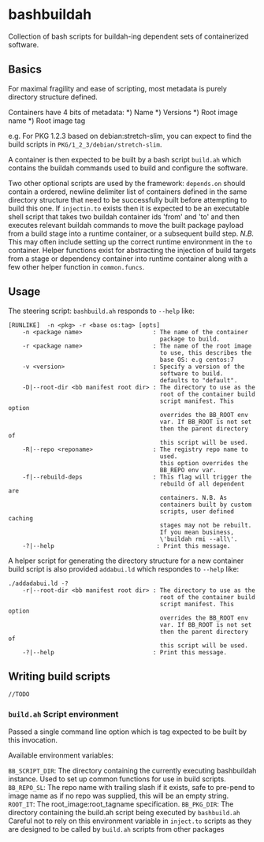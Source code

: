 # bashbuildah
Collection of bash scripts for buildah-ing dependent sets of containerized software.

## Basics

For maximal fragility and ease of scripting, most metadata is purely 
directory structure defined.

Containers have 4 bits of metadata:
*) Name
*) Versions
*) Root image name
*) Root image tag

e.g. For PKG 1.2.3 based on debian:stretch-slim, you can expect to
find the build scripts in `PKG/1_2_3/debian/stretch-slim`.

A container is then expected to be built by a bash script `build.ah`
which contains the buildah commands used to build and configure the software.

Two other optional scripts are used by the framework: `depends.on`
should contain a ordered, newline delimiter list of containers defined
in the same directory structure that need to be successfully built
before attempting to build this one. If `injectin.to` exists then it
is expected to be an executable shell script that takes two buildah
container ids 'from' and 'to' and then executes relevant buildah
commands to move the built package payload from a build stage into a
runtime container, or a subsequent build step. *N.B.* This may often
include setting up the correct runtime environment in the `to` 
container. Helper functions exist for abstracting the injection of build 
targets from a stage or dependency container into runtime container along
with a few other helper function in `common.funcs`.

## Usage

The steering script: `bashbuild.ah` responds to `--help` like:

```
[RUNLIKE]  -n <pkg> -r <base os:tag> [opts]
	-n <package name>                    : The name of the container 
	                                       package to build.
	-r <package name>                    : The name of the root image 
	                                       to use, this describes the 
	                                       base OS: e.g centos:7
	-v <version>                         : Specify a version of the 
	                                       software to build.
	                                       defaults to "default".
	-D|--root-dir <bb manifest root dir> : The directory to use as the
	                                       root of the container build
	                                       script manifest. This option
	                                       overrides the BB_ROOT env
	                                       var. If BB_ROOT is not set
	                                       then the parent directory of 
	                                       this script will be used.
	-R|--repo <reponame>                 : The registry repo name to
	                                       used.
	                                       this option overrides the
	                                       BB_REPO env var.
	-f|--rebuild-deps                    : This flag will trigger the
	                                       rebuild of all dependent are
	                                       containers. N.B. As 
	                                       containers built by custom 
	                                       scripts, user defined caching
	                                       stages may not be rebuilt. 
	                                       If you mean business, 
	                                       \'buildah rmi --all\'.
	-?|--help                             : Print this message.
```

A helper script for generating the directory structure for a new
container build script is also provided `addabui.ld` which respondes
to `--help` like:

```
./addadabui.ld -?
	-r|--root-dir <bb manifest root dir> : The directory to use as the
	                                       root of the container build
	                                       script manifest. This option
	                                       overrides the BB_ROOT env
	                                       var. If BB_ROOT is not set
	                                       then the parent directory of 
	                                       this script will be used.
	-?|--help                            : Print this message.

```

## Writing build scripts

```//TODO```

### `build.ah` Script environment

Passed a single command line option which is tag expected to be built by this 
invocation.

Available environment variables:

`BB_SCRIPT_DIR`: The directory containing the currently executing bashbuildah instance. Used to set up common functions for use in build scripts.
`BB_REPO_SL`: The repo name with trailing slash if it exists, 
  safe to pre-pend to image name as if no repo was supplied, this will be an 
  empty string.
`ROOT_IT`: The root_image:root_tagname specification.
`BB_PKG_DIR`: The directory containing the build.ah script being executed by 
  `bashbuild.ah` Careful not to rely on this environment variable in `inject.to` 
  scripts as they are designed to be called by `build.ah` scripts from other 
  packages